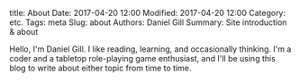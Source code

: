 title: About
Date: 2017-04-20 12:00
Modified: 2017-04-20 12:00
Category: etc.
Tags: meta
Slug: about
Authors: Daniel Gill
Summary: Site introduction & about

Hello, I'm Daniel Gill. I like reading, learning, and occasionally
thinking. I'm a coder and a tabletop role-playing game enthusiast, and
I'll be using this blog to write about either topic from time to time.
